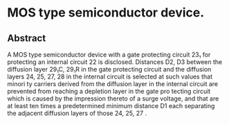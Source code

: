 # MOS type semiconductor device.

## Abstract
A MOS type semiconductor device with a gate protecting circuit 23₁ for protecting an internal circuit 22 is disclosed. Distances D2, D3 between the diffusion layer 29₁C, 29₁R in the gate protecting circuit and the diffusion layers 24, 25, 27, 28 in the internal circuit is selected at such values that minori ty carriers derived from the diffusion layer in the internal circuit are prevented from reaching a depletion layer in the gate pro tecting circuit which is caused by the impression thereto of a surge voltage, and that are at least ten times a predetermined minimum distance D1 each separating the adjacent diffusion layers of those 24, 25, 27 .